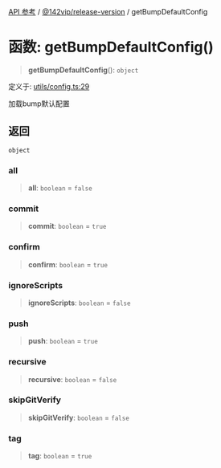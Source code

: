 [API 参考](../../../index.md) / [@142vip/release-version](../index.md) / getBumpDefaultConfig

# 函数: getBumpDefaultConfig()

> **getBumpDefaultConfig**(): `object`

定义于: [utils/config.ts:29](https://github.com/142vip/core-x/blob/bdff6769b69266ddfe7392709afaa643b39c00f4/packages/release-version/src/utils/config.ts#L29)

加载bump默认配置

## 返回

`object`

### all

> **all**: `boolean` = `false`

### commit

> **commit**: `boolean` = `true`

### confirm

> **confirm**: `boolean` = `true`

### ignoreScripts

> **ignoreScripts**: `boolean` = `false`

### push

> **push**: `boolean` = `true`

### recursive

> **recursive**: `boolean` = `false`

### skipGitVerify

> **skipGitVerify**: `boolean` = `false`

### tag

> **tag**: `boolean` = `true`
